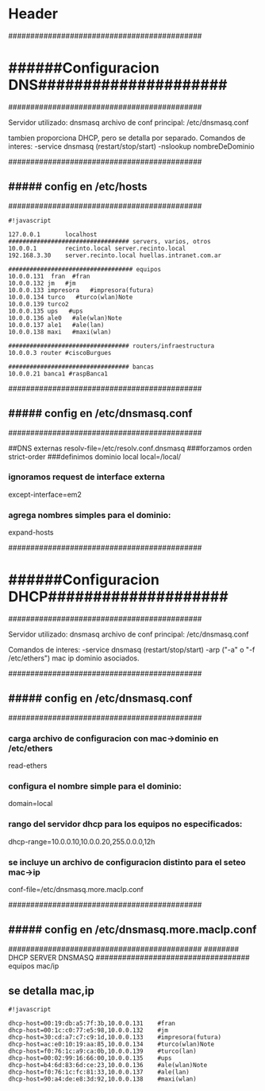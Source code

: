 <!-- TITLE: Dhcp Y Dns -->
<!-- SUBTITLE: A quick summary of Dhcp Y Dns -->

# Header

############################################
# ######Configuracion DNS##################### #
############################################

Servidor utilizado: dnsmasq
archivo de conf principal: /etc/dnsmasq.conf

tambien proporciona DHCP, pero se detalla por separado.
Comandos de interes:
-service dnsmasq (restart/stop/start)
-nslookup nombreDeDominio

############################################
## ##### config en /etc/hosts ##
############################################


```
#!javascript

127.0.0.1       localhost
################################## servers, varios, otros
10.0.0.1        recinto.local server.recinto.local
192.168.3.30    server.recinto.local huellas.intranet.com.ar

################################### equipos
10.0.0.131  fran  #fran
10.0.0.132 jm   #jm
10.0.0.133 impresora   #impresora(futura)
10.0.0.134 turco   #turco(wlan)Note
10.0.0.139 turco2
10.0.0.135 ups   #ups
10.0.0.136 ale0   #ale(wlan)Note
10.0.0.137 ale1   #ale(lan)
10.0.0.138 maxi   #maxi(wlan)

################################## routers/infraestructura
10.0.0.3 router #ciscoBurgues

################################## bancas
10.0.0.21 banca1 #raspBanca1

```

############################################
## ##### config en /etc/dnsmasq.conf ##
############################################

##DNS externas
resolv-file=/etc/resolv.conf.dnsmasq
###forzamos orden
strict-order
###definimos dominio local
local=/local/
### ignoramos request de interface externa
except-interface=em2
### agrega nombres simples para el dominio:
expand-hosts

############################################
# ######Configuracion DHCP#################### #
############################################

Servidor utilizado: dnsmasq
archivo de conf principal: /etc/dnsmasq.conf

Comandos de interes:
-service dnsmasq (restart/stop/start)
-arp ("-a" o "-f /etc/ethers") mac ip dominio asociados.

############################################
## ##### config en /etc/dnsmasq.conf ##
############################################
### carga archivo de configuracion con mac->dominio en /etc/ethers
read-ethers
### configura el nombre simple para el dominio:
domain=local
### rango del servidor dhcp para los equipos no especificados:
dhcp-range=10.0.0.10,10.0.0.20,255.0.0.0,12h
### se incluye un archivo de configuracion distinto para el seteo mac->ip
conf-file=/etc/dnsmasq.more.macIp.conf

############################################
## ##### config en /etc/dnsmasq.more.macIp.conf ##
############################################
######## DHCP SERVER DNSMASQ
################################### equipos  mac/ip
## se detalla mac,ip

```
#!javascript

dhcp-host=00:19:db:a5:7f:3b,10.0.0.131    #fran
dhcp-host=00:1c:c0:77:e5:98,10.0.0.132    #jm
dhcp-host=30:cd:a7:c7:c9:1d,10.0.0.133    #impresora(futura)
dhcp-host=ac:e0:10:19:aa:85,10.0.0.134    #turco(wlan)Note
dhcp-host=f0:76:1c:a9:ca:0b,10.0.0.139    #turco(lan)
dhcp-host=00:02:99:16:66:00,10.0.0.135    #ups
dhcp-host=b4:6d:83:6d:ce:23,10.0.0.136    #ale(wlan)Note
dhcp-host=f0:76:1c:fc:81:33,10.0.0.137    #ale(lan)
dhcp-host=90:a4:de:e8:3d:92,10.0.0.138    #maxi(wlan)
```








